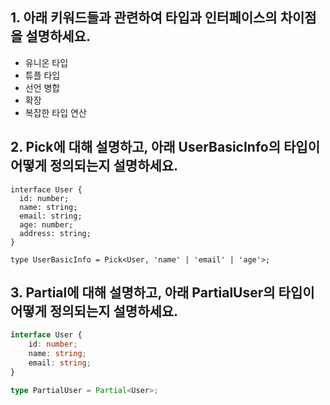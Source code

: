 ## 1. 아래 키워드들과 관련하여 타입과 인터페이스의 차이점을 설명하세요.
- 유니온 타입
- 튜플 타입
- 선언 병합
- 확장
- 복잡한 타입 연산

## 2. Pick에 대해 설명하고, 아래 UserBasicInfo의 타입이 어떻게 정의되는지 설명하세요.

```
interface User {
  id: number;
  name: string;
  email: string;
  age: number;
  address: string;
}

type UserBasicInfo = Pick<User, 'name' | 'email' | 'age'>;
```

## 3. Partial에 대해 설명하고, 아래 PartialUser의 타입이 어떻게 정의되는지 설명하세요.

```ts
interface User {
    id: number;
    name: string;
    email: string;
}

type PartialUser = Partial<User>;
```